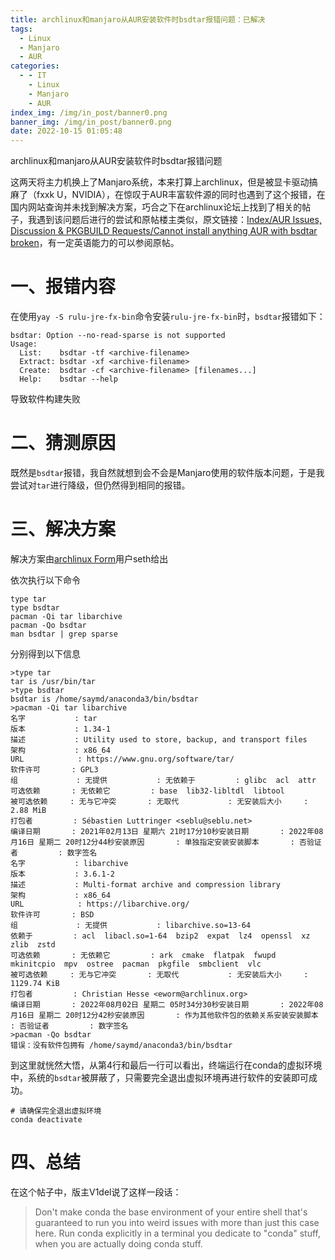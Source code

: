 ```yaml
---
title: archlinux和manjaro从AUR安装软件时bsdtar报错问题：已解决
tags:
  - Linux
  - Manjaro
  - AUR
categories:
  - - IT
    - Linux
    - Manjaro
    - AUR
index_img: /img/in_post/banner0.png
banner_img: /img/in_post/banner0.png
date: 2022-10-15 01:05:48
---
```




archlinux和manjaro从AUR安装软件时bsdtar报错问题
<!-- more -->

这两天将主力机换上了Manjaro系统，本来打算上archlinux，但是被显卡驱动搞麻了（fxxk U，NVIDIA），在惊叹于AUR丰富软件源的同时也遇到了这个报错，在国内网站查询并未找到解决方案，巧合之下在archlinux论坛上找到了相关的帖子，我遇到该问题后进行的尝试和原帖楼主类似，原文链接：[Index/AUR Issues, Discussion & PKGBUILD Requests/Cannot install anything AUR with bsdtar broken](https://bbs.archlinux.org/viewtopic.php?pid=2061695)，有一定英语能力的可以参阅原帖。

# 一、报错内容

在使用`yay -S rulu-jre-fx-bin`命令安装`rulu-jre-fx-bin`时，`bsdtar`报错如下： 
```source
bsdtar: Option --no-read-sparse is not supported
Usage:
  List:    bsdtar -tf <archive-filename>
  Extract: bsdtar -xf <archive-filename>
  Create:  bsdtar -cf <archive-filename> [filenames...]
  Help:    bsdtar --help
```
导致软件构建失败

# 二、猜测原因

既然是`bsdtar`报错，我自然就想到会不会是Manjaro使用的软件版本问题，于是我尝试对`tar`进行降级，但仍然得到相同的报错。


# 三、解决方案

解决方案由[archlinux Form](https://bbs.archlinux.org/)用户seth给出

依次执行以下命令
```source
type tar
type bsdtar
pacman -Qi tar libarchive
pacman -Qo bsdtar
man bsdtar | grep sparse
```

分别得到以下信息
```source
>type tar
tar is /usr/bin/tar
>type bsdtar
bsdtar is /home/saymd/anaconda3/bin/bsdtar
>pacman -Qi tar libarchive
名字           : tar
版本           : 1.34-1
描述           : Utility used to store, backup, and transport files
架构           : x86_64
URL            : https://www.gnu.org/software/tar/
软件许可       : GPL3
组             : 无提供           : 无依赖于         : glibc  acl  attr
可选依赖       : 无依赖它         : base  lib32-libltdl  libtool
被可选依赖     : 无与它冲突       : 无取代           : 无安装后大小     : 2.88 MiB
打包者         : Sébastien Luttringer <seblu@seblu.net>
编译日期       : 2021年02月13日 星期六 21时17分10秒安装日期       : 2022年08月16日 星期二 20时12分44秒安装原因       : 单独指定安装安装脚本       : 否验证者         : 数字签名
名字           : libarchive
版本           : 3.6.1-2
描述           : Multi-format archive and compression library
架构           : x86_64
URL            : https://libarchive.org/
软件许可       : BSD
组             : 无提供           : libarchive.so=13-64
依赖于         : acl  libacl.so=1-64  bzip2  expat  lz4  openssl  xz  zlib  zstd
可选依赖       : 无依赖它         : ark  cmake  flatpak  fwupd  mkinitcpio  mpv  ostree  pacman  pkgfile  smbclient  vlc
被可选依赖     : 无与它冲突       : 无取代           : 无安装后大小     : 1129.74 KiB
打包者         : Christian Hesse <eworm@archlinux.org>
编译日期       : 2022年08月02日 星期二 05时34分30秒安装日期       : 2022年08月16日 星期二 20时12分42秒安装原因       : 作为其他软件包的依赖关系安装安装脚本       : 否验证者         : 数字签名
>pacman -Qo bsdtar
错误：没有软件包拥有 /home/saymd/anaconda3/bin/bsdtar
```

到这里就恍然大悟，从第4行和最后一行可以看出，终端运行在conda的虚拟环境中，系统的`bsdtar`被屏蔽了，只需要完全退出虚拟环境再进行软件的安装即可成功。

```source
# 请确保完全退出虚拟环境
conda deactivate
```

# 四、总结

在这个帖子中，版主V1del说了这样一段话：

>Don't make conda the base environment of your entire shell that's guaranteed to run you into weird issues with more than just this case here. Run conda explicitly in a terminal you dedicate to "conda" stuff, when you are actually doing conda stuff.
